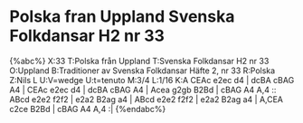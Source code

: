 # Polska fran Uppland Svenska Folkdansar H2 nr 33

{%abc%}
X:33
T:Polska från Uppland
T:Svenska Folkdansar H2 nr 33
O:Uppland
B:Traditioner av Svenska Folkdansar Häfte 2, nr 33
R:Polska
Z:Nils L
U:V=wedge
U:t=tenuto
M:3/4
L:1/16
K:A
CEAc e2ec d4 | dcBA cBAG A4 | CEAc e2ec d4 | dcBA cBAG A4 |
Acea g2gb B2Bd | cBAG A4 A,4 :: ABcd e2e2 f2f2 | e2a2 B2ag a4 |
ABcd e2e2 f2f2 | e2a2 B2ag a4 | A,CEA c2ce  B2Bd | cBAG A4 A,4 :|
{%endabc%}
